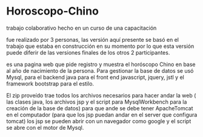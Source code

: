 # Horoscopo-Chino
trabajo colaborativo hecho en un curso de una capacitación

fue realizado por 3 personas, las versión aquí presente se basó en el trabajo que estaba en construcción en su momento por lo que esta versión puede diferir de las versiones finales de los otros 2 participantes.

es una pagina web que pide registro y muestra el horóscopo Chino en base al año de nacimiento de la persona. Para gestionar la base de datos se usó Mysql, para el backend java
para el front end javascript, jquery, jstl y el framework bootstrap para el estilo.

El zip proveído trae todos los archivos necesarios para hacer andar la web ( las clases java, los archivos jsp y el script para MysqlWorkbench para la creación de la base de datos) para que ande se debe tener ApacheTomcat en el computador (para que los jsp puedan andar en el server que configura tomcat) los jsp se pueden abrir con un navegador como google y el script se abre con  el motor de Mysql.
